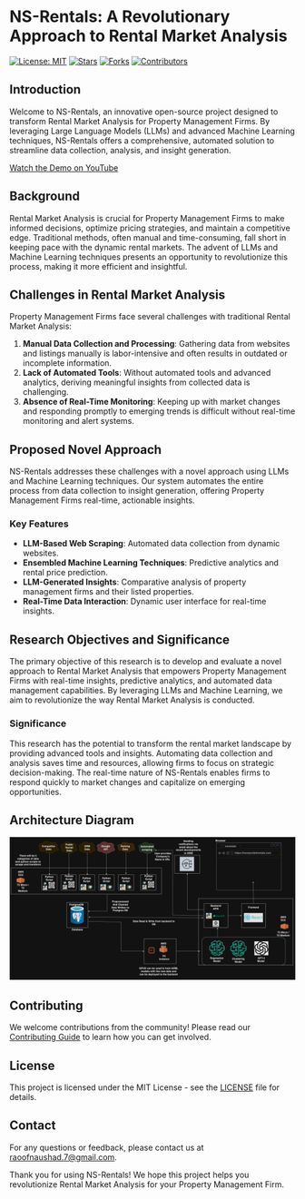 # NS-Rentals: A Revolutionary Approach to Rental Market Analysis

[![License: MIT](https://img.shields.io/badge/License-MIT-yellow.svg)](https://opensource.org/licenses/MIT)
[![Stars](https://img.shields.io/github/stars/Blackholes-X/nsrentals)](https://github.com/Blackholes-X/nsrentals/stargazers)
[![Forks](https://img.shields.io/github/forks/Blackholes-X/nsrentals)](https://github.com/Blackholes-X/nsrentals/network/members)
[![Contributors](https://img.shields.io/github/contributors/Blackholes-X/nsrentals)](https://github.com/Blackholes-X/nsrentals/graphs/contributors)

## Introduction

Welcome to NS-Rentals, an innovative open-source project designed to transform Rental Market Analysis for Property Management Firms. By leveraging Large Language Models (LLMs) and advanced Machine Learning techniques, NS-Rentals offers a comprehensive, automated solution to streamline data collection, analysis, and insight generation. 

[Watch the Demo on YouTube](https://www.youtube.com/watch?v=iV5wMN3-HFE)

## Background

Rental Market Analysis is crucial for Property Management Firms to make informed decisions, optimize pricing strategies, and maintain a competitive edge. Traditional methods, often manual and time-consuming, fall short in keeping pace with the dynamic rental markets. The advent of LLMs and Machine Learning techniques presents an opportunity to revolutionize this process, making it more efficient and insightful.

## Challenges in Rental Market Analysis

Property Management Firms face several challenges with traditional Rental Market Analysis:

1. **Manual Data Collection and Processing**: Gathering data from websites and listings manually is labor-intensive and often results in outdated or incomplete information.
2. **Lack of Automated Tools**: Without automated tools and advanced analytics, deriving meaningful insights from collected data is challenging.
3. **Absence of Real-Time Monitoring**: Keeping up with market changes and responding promptly to emerging trends is difficult without real-time monitoring and alert systems.

## Proposed Novel Approach

NS-Rentals addresses these challenges with a novel approach using LLMs and Machine Learning techniques. Our system automates the entire process from data collection to insight generation, offering Property Management Firms real-time, actionable insights.

### Key Features

- **LLM-Based Web Scraping**: Automated data collection from dynamic websites.
- **Ensembled Machine Learning Techniques**: Predictive analytics and rental price prediction.
- **LLM-Generated Insights**: Comparative analysis of property management firms and their listed properties.
- **Real-Time Data Interaction**: Dynamic user interface for real-time insights.

## Research Objectives and Significance

The primary objective of this research is to develop and evaluate a novel approach to Rental Market Analysis that empowers Property Management Firms with real-time insights, predictive analytics, and automated data management capabilities. By leveraging LLMs and Machine Learning, we aim to revolutionize the way Rental Market Analysis is conducted.

### Significance

This research has the potential to transform the rental market landscape by providing advanced tools and insights. Automating data collection and analysis saves time and resources, allowing firms to focus on strategic decision-making. The real-time nature of NS-Rentals enables firms to respond quickly to market changes and capitalize on emerging opportunities.

## Architecture Diagram

![Architecture Diagram](/Documents/architecture.png)

## Contributing

We welcome contributions from the community! Please read our [Contributing Guide](CONTRIBUTING.md) to learn how you can get involved.

## License

This project is licensed under the MIT License - see the [LICENSE](LICENSE) file for details.

## Contact

For any questions or feedback, please contact us at [raoofnaushad.7@gmail.com](mailto:raoofnaushad.7@gmail.com).

Thank you for using NS-Rentals! We hope this project helps you revolutionize Rental Market Analysis for your Property Management Firm.